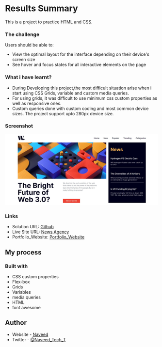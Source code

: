 # Results Summary

This is a project to practice HTML and CSS.

### The challenge

Users should be able to:

- View the optimal layout for the interface depending on their device's screen size
- See hover and focus states for all interactive elements on the page

### What i have learnt?

- During Developing this project,the most difficult situation arise when i start using CSS Grids, variable and custom media queries.
- For using grids, it was difficult to use minimum css custom properties as well as responsive ones.
- Custom queries done with custom coding and most common device sizes. The project support upto 280px device size.

### Screenshot

![](/screenshot.png)

### Links

- Solution URL: [Github](https://github.com/Naveed89-tech/new_agency_home_page)
- Live Site URL: [News Agency](https://newsagency-home.netlify.app/)
- Portfolio_Website: [Portfolio_Website](https://naveedtechs.netlify.app/)

## My process

### Built with

- CSS custom properties
- Flex-box
- Grids
- Variables
- media queries
- HTML
- font awesome

## Author

- Website - [Naveed](https://naveedtechs.netlify.app/)
- Twitter - [@Naveed_Tech_T](https://twitter.com/Naveed_Tech_T)
